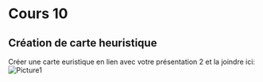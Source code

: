 # Cours 10
## Création de carte heuristique
Créer une carte euristique en lien avec votre présentation 2 et la joindre ici: 
![Picture1](https://user-images.githubusercontent.com/89647787/145508940-f89d0303-8fb5-406b-bf19-df15e7fd829d.png)


